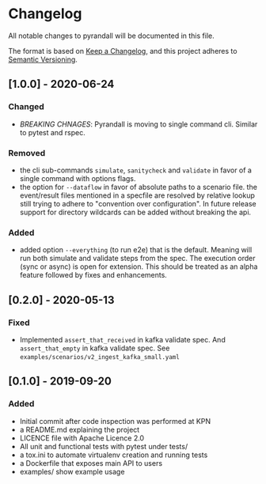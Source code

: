 # Changelog
All notable changes to pyrandall will be documented in this file.

The format is based on [Keep a Changelog](https://keepachangelog.com/en/1.0.0/),
and this project adheres to [Semantic Versioning](https://semver.org/spec/v2.0.0.html).

## [1.0.0] - 2020-06-24
### Changed
- *BREAKING CHNAGES*:
Pyrandall is moving to single command cli. Similar to pytest and rspec.
### Removed
- the cli sub-commands `simulate`, `sanitycheck` and `validate`
in favor of a single command with options flags.
- the option for `--dataflow` in favor of absolute paths to a scenario file.
the event/result files mentioned in a specfile are resolved by relative lookup
still trying to adhere to "convention over configuration".
In future release support for directory wildcards can be added without breaking the api.
### Added
- added option `--everything` (to run e2e) that is the default. Meaning will run both simulate and validate steps from the spec.
The execution order (sync or async) is open for extension.
This should be treated as an alpha feature followed by fixes and enhancements.


## [0.2.0] - 2020-05-13
### Fixed
- Implemented `assert_that_received` in kafka validate spec.
And `assert_that_empty` in kafka validate spec.
See `examples/scenarios/v2_ingest_kafka_small.yaml`


## [0.1.0] - 2019-09-20
### Added
- Initial commit after code inspection was performed at KPN
- a README.md explaining the project
- LICENCE file with Apache Licence 2.0
- All unit and functional tests with pytest under tests/
- a tox.ini to automate virtualenv creation and running tests
- a Dockerfile that exposes main API to users
- examples/ show example usage
